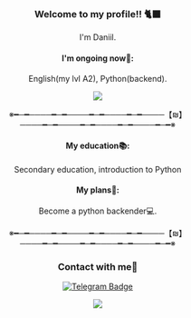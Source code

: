 ### <p align="center">Welcome to my profile!! 🐈‍⬛</p>
<p align="center">I'm Daniil.</p>

#### <p align="center">I'm ongoing now📖:</p>
<p align="center">English(my lvl A2), Python(backend).</p>

<p align="center">
  <img src="https://99px.ru/sstorage/86/2020/03/image_860403200641339903544.gif" />
</p>

<p align="center">※━─━────━─━────━─━────━─━────【₪】────━─━────━─━────━─━────━─━※</p>


#### <p align="center">My education📚: </p>
<p align="center">Secondary education, introduction to Python</p>


#### <p align="center">My plans🌟:</p>
<p align="center">Become a python backender💻.</p>

<p align="center">※━─━────━─━────━─━────━─━────【₪】────━─━────━─━────━─━────━─━※</p>

### <p align="center">Contact with me💬</p>

<p align="center">
  <a href="https://www.t.me/Jluc_X">
    <img src="https://img.shields.io/badge/Telegram-Daniil-blue?style=flat-square&logo=Telegram&logoColor=white" alt="Telegram Badge">
  </a>
</p>

<p align="center">
  <img src="https://github-readme-stats.vercel.app/api?username=DaniilAmoshiy1&include_all_commits=true&count_private=true&theme=midnight-purple&show_icons=true" />
</p>



<!--
**DaniilAmoshiy1/DaniilAmoshiy1** is a ✨ _special_ ✨ repository because its `README.md` (this file) appears on your GitHub profile.


- 🔭 I’m currently working on ...
- 🌱 I’m currently learning ...
- 👯 I’m looking to collaborate on ...
- 🤔 I’m looking for help with ...
- 💬 Ask me about ...
- 📫 How to reach me: ...
- 😄 Pronouns: ...
- ⚡ Fun fact: ...
-->
